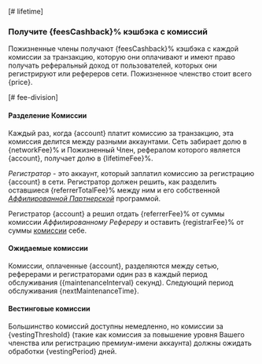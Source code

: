 [# lifetime]
### Получите {feesCashback}% кэшбэка с комиссий

Пожизненные члены получают {feesCashback}% кэшбэка с каждой комиссии за транзакцию, которую они оплачивают и имеют право получать реферальный доход от пользователей, которых они регистрируют или рефереров сети. Пожизненное членство стоит всего {price}.

[# fee-division]
#### Разделение Комиссии

Каждый раз, когда {account} платит комиссию за транзакцию, эта комиссия делится между разными аккаунтами. Сеть забирает долю в {networkFee}% и Пожизненный Член, рефералом которого является {account}, получает долю в {lifetimeFee}%.

*Регистратор* - это аккаунт, который заплатил комиссию за регистрацию {account} в сети. Регистратор должен решить, как разделить оставшиеся {referrerTotalFee}% между ним и его собственной *[Аффилированной Партнерской](https://how.localcoin.iss/en/latest/user_guide/accounts/referral.html)* программой.

Регистратор {account} а решил отдать {referrerFee}% от суммы комиссии *Аффилированному Рефереру* и оставить {registrarFee}% от суммы [комиссии](/explorer/fees) себе.


#### Ожидаемые комиссии

Комиссии, оплаченные {account}, разделяются между сетью, реферерами и регистраторами один раз в каждый период обслуживания ({maintenanceInterval} секунд). Следующий период обслуживания {nextMaintenanceTime}.

#### Вестинговые комиссии

Большинство комиссий доступны немедленно, но комиссии за {vestingThreshold} (такие как комиссия за повышение уровня Вашего членства или регистрацию премиум-имени аккаунта) должны ожидать обработки {vestingPeriod} дней.
